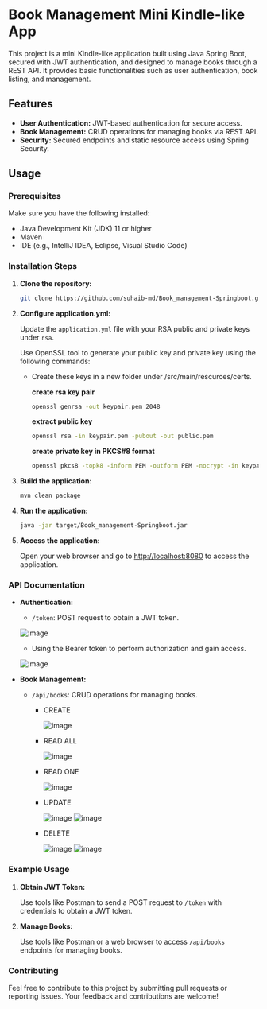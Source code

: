# Book Management Mini Kindle-like App

This project is a mini Kindle-like application built using Java Spring Boot, secured with JWT authentication, and designed to manage books through a REST API. It provides basic functionalities such as user authentication, book listing, and management.

## Features

- **User Authentication:** JWT-based authentication for secure access.
- **Book Management:** CRUD operations for managing books via REST API.
- **Security:** Secured endpoints and static resource access using Spring Security.

## Usage

### Prerequisites

Make sure you have the following installed:

- Java Development Kit (JDK) 11 or higher
- Maven
- IDE (e.g., IntelliJ IDEA, Eclipse, Visual Studio Code)

### Installation Steps

1. **Clone the repository:**

   ```bash
   git clone https://github.com/suhaib-md/Book_management-Springboot.git
   ```

2. **Configure application.yml:**

   Update the `application.yml` file with your RSA public and private keys under `rsa`.

   Use OpenSSL tool to generate your public key and private key using the following commands:

    - Create these keys in a new folder under /src/main/rescurces/certs.

      **create rsa key pair**
      
       ```bash
      openssl genrsa -out keypair.pem 2048
       ```
       
      **extract public key**
      
      ```bash
      openssl rsa -in keypair.pem -pubout -out public.pem
      ```
      
      **create private key in PKCS#8 format**
      
      ```bash
      openssl pkcs8 -topk8 -inform PEM -outform PEM -nocrypt -in keypair.pem -out private.pem
      ```

4. **Build the application:**

   ```bash
   mvn clean package
   ```

5. **Run the application:**

   ```bash
   java -jar target/Book_management-Springboot.jar
   ```

6. **Access the application:**

   Open your web browser and go to [http://localhost:8080](http://localhost:8080) to access the application.

### API Documentation

- **Authentication:**
  - `/token`: POST request to obtain a JWT token.
 
  ![image](https://github.com/user-attachments/assets/30c9d4e2-eea7-43a7-b9cc-188eb293d506)

  - Using the Bearer token to perform authorization and gain access.

  ![image](https://github.com/user-attachments/assets/afe53727-a465-489b-8a0a-67b87c331069)

- **Book Management:**
  - `/api/books`: CRUD operations for managing books.

    - CREATE
      
      ![image](https://github.com/user-attachments/assets/4c3d2a2f-aa16-4cb6-a85e-912ca0a4a814)
      
    - READ ALL
    
      ![image](https://github.com/user-attachments/assets/15d2462f-8ab1-47f8-b878-49ee69bfea4e)

    - READ ONE
      
      ![image](https://github.com/user-attachments/assets/33c14488-f146-43c4-929a-9a2ab35f831b)

    - UPDATE
      
      ![image](https://github.com/user-attachments/assets/b1edd18a-86fb-4bd1-bd7e-5c42255af0aa)
      ![image](https://github.com/user-attachments/assets/085eacc7-d007-43fb-a074-0bc63dca089f)

    - DELETE
    
      ![image](https://github.com/user-attachments/assets/455a9667-48bf-4046-8a7e-caf987fbdc2d)
      ![image](https://github.com/user-attachments/assets/130c7cc5-a561-40a3-9de5-a7d722bbb24a)

### Example Usage

1. **Obtain JWT Token:**

   Use tools like Postman to send a POST request to `/token` with credentials to obtain a JWT token.

2. **Manage Books:**

   Use tools like Postman or a web browser to access `/api/books` endpoints for managing books.

### Contributing

Feel free to contribute to this project by submitting pull requests or reporting issues. Your feedback and contributions are welcome!
